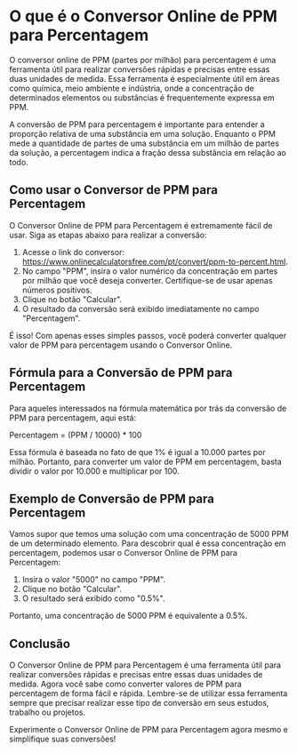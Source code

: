 O que é o Conversor Online de PPM para Percentagem
==================================================

O conversor online de PPM (partes por milhão) para percentagem é uma ferramenta útil para realizar conversões rápidas e precisas entre essas duas unidades de medida. Essa ferramenta é especialmente útil em áreas como química, meio ambiente e indústria, onde a concentração de determinados elementos ou substâncias é frequentemente expressa em PPM.

A conversão de PPM para percentagem é importante para entender a proporção relativa de uma substância em uma solução. Enquanto o PPM mede a quantidade de partes de uma substância em um milhão de partes da solução, a percentagem indica a fração dessa substância em relação ao todo.

Como usar o Conversor de PPM para Percentagem
---------------------------------------------

O Conversor Online de PPM para Percentagem é extremamente fácil de usar. Siga as etapas abaixo para realizar a conversão:

1. Acesse o link do conversor: <https://www.onlinecalculatorsfree.com/pt/convert/ppm-to-percent.html>.
2. No campo "PPM", insira o valor numérico da concentração em partes por milhão que você deseja converter. Certifique-se de usar apenas números positivos.
3. Clique no botão "Calcular".
4. O resultado da conversão será exibido imediatamente no campo "Percentagem".

É isso! Com apenas esses simples passos, você poderá converter qualquer valor de PPM para percentagem usando o Conversor Online.

Fórmula para a Conversão de PPM para Percentagem
------------------------------------------------

Para aqueles interessados na fórmula matemática por trás da conversão de PPM para percentagem, aqui está:

Percentagem = (PPM / 10000) \* 100

Essa fórmula é baseada no fato de que 1% é igual a 10.000 partes por milhão. Portanto, para converter um valor de PPM em percentagem, basta dividir o valor por 10.000 e multiplicar por 100.

Exemplo de Conversão de PPM para Percentagem
--------------------------------------------

Vamos supor que temos uma solução com uma concentração de 5000 PPM de um determinado elemento. Para descobrir qual é essa concentração em percentagem, podemos usar o Conversor Online de PPM para Percentagem:

1. Insira o valor "5000" no campo "PPM".
2. Clique no botão "Calcular".
3. O resultado será exibido como "0.5%".

Portanto, uma concentração de 5000 PPM é equivalente a 0.5%.

Conclusão
---------

O Conversor Online de PPM para Percentagem é uma ferramenta útil para realizar conversões rápidas e precisas entre essas duas unidades de medida. Agora você sabe como converter valores de PPM para percentagem de forma fácil e rápida. Lembre-se de utilizar essa ferramenta sempre que precisar realizar esse tipo de conversão em seus estudos, trabalho ou projetos.

Experimente o Conversor Online de PPM para Percentagem agora mesmo e simplifique suas conversões!